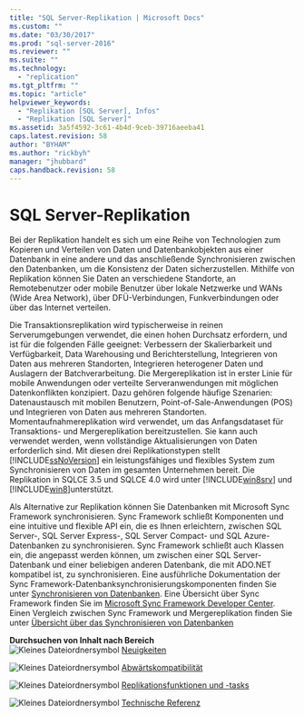 ```yaml
---
title: "SQL Server-Replikation | Microsoft Docs"
ms.custom: ""
ms.date: "03/30/2017"
ms.prod: "sql-server-2016"
ms.reviewer: ""
ms.suite: ""
ms.technology: 
  - "replication"
ms.tgt_pltfrm: ""
ms.topic: "article"
helpviewer_keywords: 
  - "Replikation [SQL Server], Infos"
  - "Replikation [SQL Server]"
ms.assetid: 3a5f4592-3c61-4b4d-9ceb-39716aeeba41
caps.latest.revision: 58
author: "BYHAM"
ms.author: "rickbyh"
manager: "jhubbard"
caps.handback.revision: 58
---
```

# SQL Server-Replikation
  Bei der Replikation handelt es sich um eine Reihe von Technologien zum Kopieren und Verteilen von Daten und Datenbankobjekten aus einer Datenbank in eine andere und das anschließende Synchronisieren zwischen den Datenbanken, um die Konsistenz der Daten sicherzustellen. Mithilfe von Replikation können Sie Daten an verschiedene Standorte, an Remotebenutzer oder mobile Benutzer über lokale Netzwerke und WANs (Wide Area Network), über DFÜ-Verbindungen, Funkverbindungen oder über das Internet verteilen.  
  
 Die Transaktionsreplikation wird typischerweise in reinen Serverumgebungen verwendet, die einen hohen Durchsatz erfordern, und ist für die folgenden Fälle geeignet: Verbessern der Skalierbarkeit und Verfügbarkeit, Data Warehousing und Berichterstellung, Integrieren von Daten aus mehreren Standorten, Integrieren heterogener Daten und Auslagern der Batchverarbeitung. Die Mergereplikation ist in erster Linie für mobile Anwendungen oder verteilte Serveranwendungen mit möglichen Datenkonflikten konzipiert. Dazu gehören folgende häufige Szenarien: Datenaustausch mit mobilen Benutzern, Point-of-Sale-Anwendungen (POS) und Integrieren von Daten aus mehreren Standorten. Momentaufnahmereplikation wird verwendet, um das Anfangsdataset für Transaktions- und Mergereplikation bereitzustellen. Sie kann auch verwendet werden, wenn vollständige Aktualisierungen von Daten erforderlich sind. Mit diesen drei Replikationstypen stellt [!INCLUDE[ssNoVersion](../../includes/ssnoversion-md.md)] ein leistungsfähiges und flexibles System zum Synchronisieren von Daten im gesamten Unternehmen bereit. Die Replikation in SQLCE 3.5 und SQLCE 4.0 wird unter [!INCLUDE[win8srv](../../includes/win8srv-md.md)] und [!INCLUDE[win8](../../includes/win8-md.md)]unterstützt.  
  
 Als Alternative zur Replikation können Sie Datenbanken mit Microsoft Sync Framework synchronisieren. Sync Framework schließt Komponenten und eine intuitive und flexible API ein, die es Ihnen erleichtern, zwischen SQL Server-, SQL Server Express-, SQL Server Compact- und SQL Azure-Datenbanken zu synchronisieren. Sync Framework schließt auch Klassen ein, die angepasst werden können, um zwischen einer SQL Server-Datenbank und einer beliebigen anderen Datenbank, die mit ADO.NET kompatibel ist, zu synchronisieren. Eine ausführliche Dokumentation der Sync Framework-Datenbanksynchronisierungskomponenten finden Sie unter [Synchronisieren von Datenbanken](http://go.microsoft.com/fwlink/?LinkId=209079). Eine Übersicht über Sync Framework finden Sie im [Microsoft Sync Framework Developer Center](http://go.microsoft.com/fwlink/?LinkId=209078). Einen Vergleich zwischen Sync Framework und Mergereplikation finden Sie unter [Übersicht über das Synchronisieren von Datenbanken](http://msdn.microsoft.com/library/bb902818\(SQL.110\).aspx)  
  
 **Durchsuchen von Inhalt nach Bereich**  
 ![Kleines Dateiordnersymbol](../../analysis-services/media/filefolder-small.png "Kleines Dateiordnersymbol") [Neuigkeiten](../../relational-databases/replication/what-s-new-replication.md)  
  
 ![Kleines Dateiordnersymbol](../../analysis-services/media/filefolder-small.png "Kleines Dateiordnersymbol") [Abwärtskompatibilität](../../relational-databases/replication/replication-backward-compatibility.md)  
  
 ![Kleines Dateiordnersymbol](../../analysis-services/media/filefolder-small.png "Kleines Dateiordnersymbol") [Replikationsfunktionen und -tasks](../../relational-databases/replication/replication-features-and-tasks.md)  
  
 ![Kleines Dateiordnersymbol](../../analysis-services/media/filefolder-small.png "Kleines Dateiordnersymbol") [Technische Referenz](../../relational-databases/replication/technical-reference-replication.md)  
  
  